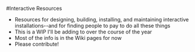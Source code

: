#Interactive Resources
* Resources for designing, building, installing, and maintaining interactive installations--and for finding people to pay to do all these things
* This is a WIP I'll be adding to over the course of the year
* Most of the info is in the Wiki pages for now
* Please contribute!
